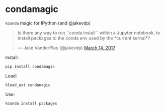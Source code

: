 # condamagic

`%conda` magic for IPython (and @jakevdp)

<blockquote class="twitter-tweet" data-lang="en"><p lang="en" dir="ltr">Is there any way to run
``conda install`` within a Jupyter notebook, to install packages to the conda env used by the
*current kernel*?</p>&mdash; Jake VanderPlas (@jakevdp) <a
href="https://twitter.com/jakevdp/status/841777088088559616">March 14, 2017</a></blockquote>


Install:

    pip install condamagic
    
Load:

    %load_ext condamagic

Use:

    %conda install packages

